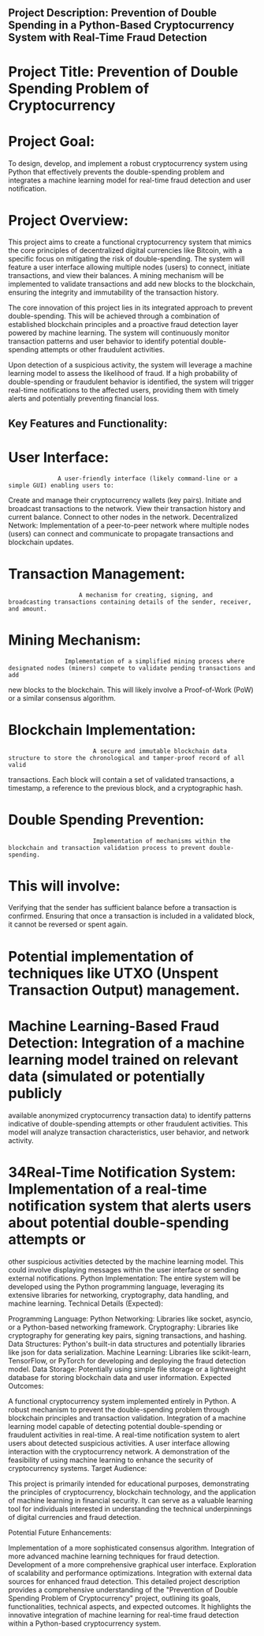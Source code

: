 ## Project Description: Prevention of Double Spending in a Python-Based Cryptocurrency System with Real-Time Fraud Detection

# Project Title: Prevention of Double Spending Problem of Cryptocurrency

# Project Goal: 
To design, develop, and implement a robust cryptocurrency system using Python that effectively prevents the double-spending problem 
and integrates a machine learning model for real-time fraud detection and user notification.

# Project Overview:

This project aims to create a functional cryptocurrency system that mimics the core principles of decentralized digital currencies like Bitcoin, 
with a specific focus on mitigating the risk of double-spending. The system will feature a user interface allowing multiple nodes (users) to 
connect, initiate transactions, and view their balances. A mining mechanism will be implemented to validate transactions and add new blocks to the 
blockchain, ensuring the integrity and immutability of the transaction history.

The core innovation of this project lies in its integrated approach to prevent double-spending. This will be achieved through a combination of 
established blockchain principles and a proactive fraud detection layer powered by machine learning. The system will continuously monitor 
transaction patterns and user behavior to identify potential double-spending attempts or other fraudulent activities.

Upon detection of a suspicious activity, the system will leverage a machine learning model to assess the likelihood of fraud. If a high probability 
of double-spending or fraudulent behavior is identified, the system will trigger real-time notifications to the affected users, providing them with 
timely alerts and potentially preventing financial loss.

## Key Features and Functionality:

# User Interface: 
                  A user-friendly interface (likely command-line or a simple GUI) enabling users to:

Create and manage their cryptocurrency wallets (key pairs).
Initiate and broadcast transactions to the network.
View their transaction history and current balance.
Connect to other nodes in the network.
Decentralized Network: Implementation of a peer-to-peer network where multiple nodes (users) can connect and communicate to propagate transactions 
and blockchain updates.

# Transaction Management: 
                        A mechanism for creating, signing, and broadcasting transactions containing details of the sender, receiver, and amount.

# Mining Mechanism: 
                    Implementation of a simplified mining process where designated nodes (miners) compete to validate pending transactions and add 
new blocks to the blockchain. This will likely involve a Proof-of-Work (PoW) or a similar consensus algorithm.


# Blockchain Implementation: 
                            A secure and immutable blockchain data structure to store the chronological and tamper-proof record of all valid 
transactions. Each block will contain a set of validated transactions, a timestamp, a reference to the previous block, and a cryptographic hash.


# Double Spending Prevention: 
                            Implementation of mechanisms within the blockchain and transaction validation process to prevent double-spending. 
# This will involve:
Verifying that the sender has sufficient balance before a transaction is confirmed.
Ensuring that once a transaction is included in a validated block, it cannot be reversed or spent again.
# Potential implementation of techniques like UTXO (Unspent Transaction Output) management.
# Machine Learning-Based Fraud Detection: Integration of a machine learning model trained on relevant data (simulated or potentially publicly 
available anonymized cryptocurrency transaction data) to identify patterns indicative of double-spending attempts or other fraudulent activities. 
This model will analyze transaction characteristics, user behavior, and network activity.
# 34Real-Time Notification System: Implementation of a real-time notification system that alerts users about potential double-spending attempts or 
other suspicious activities detected by the machine learning model. This could involve displaying messages within the user interface or sending 
external notifications.
Python Implementation: The entire system will be developed using the Python programming language, leveraging its extensive libraries for 
networking, cryptography, data handling, and machine learning.
Technical Details (Expected):

Programming Language: Python
Networking: Libraries like socket, asyncio, or a Python-based networking framework.
Cryptography: Libraries like cryptography for generating key pairs, signing transactions, and hashing.
Data Structures: Python's built-in data structures and potentially libraries like json for data serialization.
Machine Learning: Libraries like scikit-learn, TensorFlow, or PyTorch for developing and deploying the fraud detection model.
Data Storage: Potentially using simple file storage or a lightweight database for storing blockchain data and user information.
Expected Outcomes:

A functional cryptocurrency system implemented entirely in Python.
A robust mechanism to prevent the double-spending problem through blockchain principles and transaction validation.
Integration of a machine learning model capable of detecting potential double-spending or fraudulent activities in real-time.
A real-time notification system to alert users about detected suspicious activities.
A user interface allowing interaction with the cryptocurrency network.
A demonstration of the feasibility of using machine learning to enhance the security of cryptocurrency systems.
Target Audience:

This project is primarily intended for educational purposes, demonstrating the principles of cryptocurrency, blockchain technology, and the 
application of machine learning in financial security. It can serve as a valuable learning tool for individuals interested in understanding the 
technical underpinnings of digital currencies and fraud detection.

Potential Future Enhancements:

Implementation of a more sophisticated consensus algorithm.
Integration of more advanced machine learning techniques for fraud detection.
Development of a more comprehensive graphical user interface.
Exploration of scalability and performance optimizations.
Integration with external data sources for enhanced fraud detection.
This detailed project description provides a comprehensive understanding of the "Prevention of Double Spending Problem of Cryptocurrency" project, 
outlining its goals, functionalities, technical aspects, and expected outcomes. It highlights the innovative integration of machine learning for 
real-time fraud detection within a Python-based cryptocurrency system.